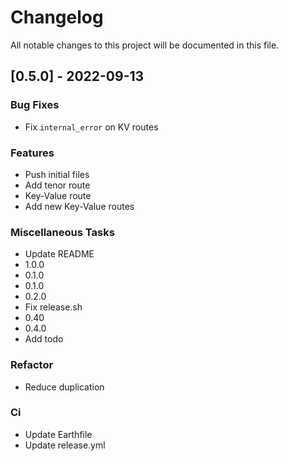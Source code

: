 # Changelog

All notable changes to this project will be documented in this file.

## [0.5.0] - 2022-09-13

### Bug Fixes

- Fix `internal_error` on KV routes

### Features

- Push initial files
- Add tenor route
- Key-Value route
- Add new Key-Value routes

### Miscellaneous Tasks

- Update README
- 1.0.0
- 0.1.0
- 0.1.0
- 0.2.0
- Fix release.sh
- 0.40
- 0.4.0
- Add todo

### Refactor

- Reduce duplication

### Ci

- Update Earthfile
- Update release.yml

<!-- generated by git-cliff -->
